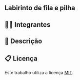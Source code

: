 ## Labirinto de fila e pilha

## 🧑‍🎓 Integrantes

## 📝 Descrição

## 📋 Licença

Este trabalho utiliza a licença [MIT](https://opensource.org/license/mit).
